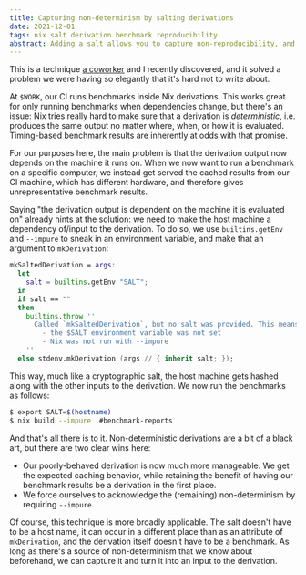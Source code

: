 ```yaml
---
title: Capturing non-determinism by salting derivations
date: 2021-12-01
tags: nix salt derivation benchmark reproducibility
abstract: Adding a salt allows you to capture non-reproducibility, and make poorly-behaved derivations nicer to work with.
---
```


This is a technique [a coworker](https://github.com/considerate/) and I recently discovered, and it solved a problem we were having so elegantly that it's hard not to write about.

At `$WORK`, our CI runs benchmarks inside Nix derivations.
This works great for only running benchmarks when dependencies change, but there's an issue:
Nix tries really hard to make sure that a derivation is _deterministic_, i.e. produces the same output no matter where, when, or how it is evaluated.
Timing-based benchmark results are inherently at odds with that promise.

For our purposes here, the main problem is that the derivation output now depends on the machine it runs on.
When we now want to run a benchmark on a specific computer, we instead get served the cached results from our CI machine, which has different hardware, and therefore gives unrepresentative benchmark results.

Saying "the derivation output is dependent on the machine it is evaluated on" already hints at the solution: we need to make the host machine a dependency of/input to the derivation.
To do so, we use `builtins.getEnv` and `--impure` to sneak in an environment variable, and make that an argument to `mkDerivation`:

```nix
mkSaltedDerivation = args:
  let
    salt = builtins.getEnv "SALT";
  in
  if salt == ""
  then
    builtins.throw ''
      Called `mkSaltedDerivation`, but no salt was provided. This means either
        - the $SALT environment variable was not set
        - Nix was not run with --impure
    ''
  else stdenv.mkDerivation (args // { inherit salt; });
```

This way, much like a cryptographic salt, the host machine gets hashed along with the other inputs to the derivation.
We now run the benchmarks as follows:

```bash
$ export SALT=$(hostname)
$ nix build --impure .#benchmark-reports
```

And that's all there is to it.
Non-deterministic derivations are a bit of a black art, but there are two clear wins here:

  - Our poorly-behaved derivation is now much more manageable. We get the expected caching behavior, while retaining the benefit of having our benchmark results be a derivation in the first place.
  - We force ourselves to acknowledge the (remaining) non-determinism by requiring `--impure`.

Of course, this technique is more broadly applicable.
The salt doesn't have to be a host name, it can occur in a different place than as an attribute of `mkDerivation`, and the derivation itself doesn't have to be a benchmark.
As long as there's a source of non-determinism that we know about beforehand, we can capture it and turn it into an input to the derivation.
